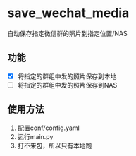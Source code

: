 # save_wechat_media
自动保存指定微信群的照片到指定位置/NAS

## 功能 
-[x] 将指定的群组中发的照片保存到本地
-[ ] 将指定的群组中发的照片保存到NAS

## 使用方法
1. 配置conf/config.yaml
2. 运行main.py
3. 打不来包，所以只有本地跑